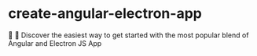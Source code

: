 # create-angular-electron-app
:rocket: :telescope: Discover the easiest way to get started with the most popular blend of Angular and Electron JS App
